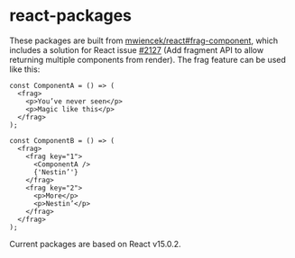 # react-packages

These packages are built from [mwiencek/react#frag-component](https://github.com/mwiencek/react/tree/frag-component), which includes a solution for React issue [#2127](https://github.com/facebook/react/issues/2127) (Add fragment API to allow returning multiple components from render). The frag feature can be used like this:

```JSX
const ComponentA = () => (
  <frag>
    <p>You’ve never seen</p>
    <p>Magic like this</p>
  </frag>
);

const ComponentB = () => (
  <frag>
    <frag key="1">
      <ComponentA />
      {'Nestin’'}
    </frag>
    <frag key="2">
      <p>More</p>
      <p>Nestin’</p>
    </frag>
  </frag>
);
```

Current packages are based on React v15.0.2.
